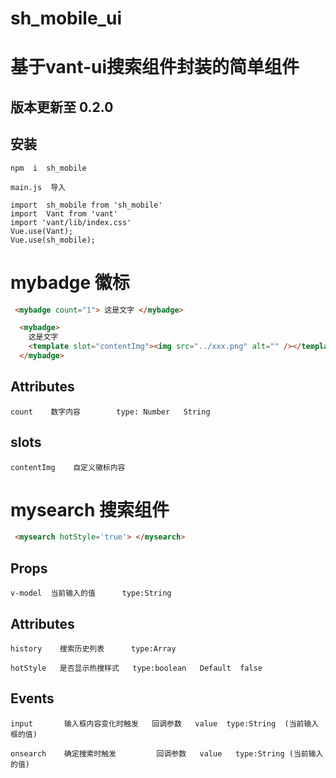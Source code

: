 # sh_mobile_ui

# 基于vant-ui搜索组件封装的简单组件
##  版本更新至  0.2.0
## 安装
```
npm  i  sh_mobile    
```
```
main.js  导入

import  sh_mobile from 'sh_mobile'
import  Vant from 'vant'
import 'vant/lib/index.css'
Vue.use(Vant);
Vue.use(sh_mobile); 
```
# mybadge   徽标

```html
 <mybadge count="1"> 这是文字 </mybadge>

  <mybadge>
    这是文字
    <template slot="contentImg"><img src="../xxx.png" alt="" /></template>
  </mybadge>
```
## Attributes
```
count    数字内容        type: Number   String
```

## slots
```
contentImg    自定义徽标内容 
```



# mysearch  搜索组件

```html
 <mysearch hotStyle='true'> </mysearch>
```
 
## Props
```
v-model  当前输入的值      type:String  

```

## Attributes
```
history    搜索历史列表      type:Array
```
```
hotStyle   是否显示热搜样式   type:boolean   Default  false
```

## Events
``` 
input      	输入框内容变化时触发   回调参数   value  type:String  (当前输入框的值)
```
```
onsearch    确定搜索时触发         回调参数   value   type:String (当前输入的值)   
```


